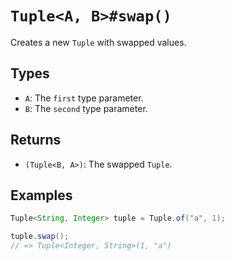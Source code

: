# `Tuple<A, B>#swap()`

Creates a new `Tuple` with swapped values.

## Types

* `A`: The `first` type parameter.
* `B`: The `second` type parameter.

## Returns

* `(Tuple<B, A>)`: The swapped `Tuple`.

## Examples

```java
Tuple<String, Integer> tuple = Tuple.of("a", 1);

tuple.swap();
// => Tuple<Integer, String>(1, "a")
```
